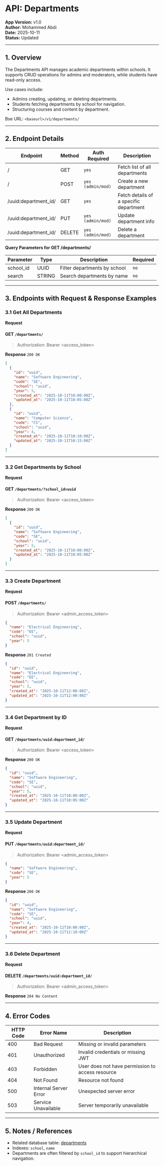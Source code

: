 # API: Departments

**App Version:** v1.0  
**Author:** Mohammed Abdi  
**Date:** 2025-10-11  
**Status:** Updated

---

## 1. Overview

The Departments API manages academic departments within schools. It supports CRUD operations for admins and moderators, while students have read-only access.

Use cases include:

- Admins creating, updating, or deleting departments.
- Students fetching departments by school for navigation.
- Structuring courses and content by department.

Bse URL: `<baseurl>/v1/departments/`

---

## 2. Endpoint Details

| Endpoint             | Method | Auth Required     | Description                            |
| -------------------- | ------ | ----------------- | -------------------------------------- |
| /                    | GET    | `yes`             | Fetch list of all departments          |
| /                    | POST   | `yes (admin/mod)` | Create a new department                |
| /uuid:department_id/ | GET    | `yes`             | Fetch details of a specific department |
| /uuid:department_id/ | PUT    | `yes (admin/mod)` | Update department info                 |
| /uuid:department_id/ | DELETE | `yes (admin/mod)` | Delete a department                    |

**Query Parameters for GET /departments/**

| Parameter | Type   | Description                  | Required |
| --------- | ------ | ---------------------------- | -------- |
| school_id | UUID   | Filter departments by school | `no`     |
| search    | STRING | Search departments by name   | `no`     |

---

## 3. Endpoints with Request & Response Examples

### 3.1 Get All Departments

**Request**

#### GET `/departments/`

> Authorization: Bearer <access_token>

**Response** `200 OK`

```json
[
  {
    "id": "uuid",
    "name": "Software Engineering",
    "code": "SE",
    "school": "uuid",
    "year": 5,
    "created_at": "2025-10-11T10:00:00Z",
    "updated_at": "2025-10-11T10:05:00Z"
  },
  {
    "id": "uuid",
    "name": "Computer Science",
    "code": "CS",
    "school": "uuid",
    "year": 4,
    "created_at": "2025-10-11T10:10:00Z",
    "updated_at": "2025-10-11T10:15:00Z"
  }
]
```

---

### 3.2 Get Departments by School

**Request**

#### GET `/departments/?school_id=uuid`

> Authorization: Bearer <access_token>

**Response** `200 OK`

```json
[
  {
    "id": "uuid",
    "name": "Software Engineering",
    "code": "SE",
    "school": "uuid",
    "year": 5,
    "created_at": "2025-10-11T10:00:00Z",
    "updated_at": "2025-10-11T10:05:00Z"
  }
]
```

---

### 3.3 Create Department

**Request**

#### POST `/departments/`

> Authorization: Bearer <admin_access_token>

```json
{
  "name": "Electrical Engineering",
  "code": "EE",
  "school": "uuid",
  "year": 5
}
```

**Response** `201 Created`

```json
{
  "id": "uuid",
  "name": "Electrical Engineering",
  "code": "EE",
  "school": "uuid",
  "year": 5,
  "created_at": "2025-10-11T12:00:00Z",
  "updated_at": "2025-10-11T12:00:00Z"
}
```

---

### 3.4 Get Department by ID

**Request**

#### GET `/departments/uuid:department_id/`

> Authorization: Bearer <access_token>

**Response** `200 OK`

```json
{
  "id": "uuid",
  "name": "Software Engineering",
  "code": "SE",
  "school": "uuid",
  "year": 5,
  "created_at": "2025-10-11T10:00:00Z",
  "updated_at": "2025-10-11T10:05:00Z"
}
```

---

### 3.5 Update Department

**Request**

#### PUT `/departments/uuid:department_id/`

> Authorization: Bearer <admin_access_token>

```json
{
  "name": "Software Engineering",
  "code": "SE",
  "year": 5
}
```

**Response** `200 OK`

```json
{
  "id": "uuid",
  "name": "Software Engineering",
  "code": "SE",
  "school": "uuid",
  "year": 4,
  "created_at": "2025-10-11T10:00:00Z",
  "updated_at": "2025-10-11T12:10:00Z"
}
```

---

### 3.6 Delete Department

**Request**

#### DELETE `/departments/uuid:department_id/`

> Authorization: Bearer <admin_access_token>

**Response** `204 No Content`

---

## 4. Error Codes

| HTTP Code | Error Name            | Description                                      |
| --------- | --------------------- | ------------------------------------------------ |
| 400       | Bad Request           | Missing or invalid parameters                    |
| 401       | Unauthorized          | Invalid credentials or missing JWT               |
| 403       | Forbidden             | User does not have permission to access resource |
| 404       | Not Found             | Resource not found                               |
| 500       | Internal Server Error | Unexpected server error                          |
| 503       | Service Unavailable   | Server temporarily unavailable                   |

---

## 5. Notes / References

- Related database table: [departments](../architecture/database-schema.md/#3-departments)
- Indexes: `school`, `name`
- Departments are often filtered by `school_id` to support hierarchical navigation.
